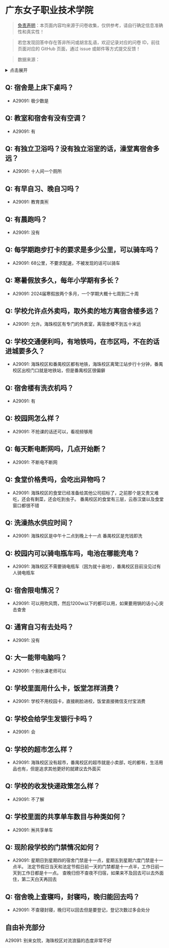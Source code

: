 # 广东女子职业技术学院

> [免责声明](https://colleges.chat/#_3)：本页面内容均来源于问卷收集，仅供参考，请自行确定信息准确性和真实性！

> 若您发现回答中存在答非所问或胡言乱语，欢迎记录对应的问卷 ID，前往页面对应的 GitHub 页面，通过 issue 或邮件等方式提交反馈！

> 数据来源：

<details><summary>点击展开</summary>
<ul>
<li>A29091: 匿名 (2025 年 06 月)</li>
</ul>
</details>

## Q: 宿舍是上床下桌吗？

- A29091: 极少数是

## Q: 教室和宿舍有没有空调？

- A29091: 有

## Q: 有独立卫浴吗？没有独立浴室的话，澡堂离宿舍多远？

- A29091: 十人间一个厕所

## Q: 有早自习、晚自习吗？

- A29091: 教育类🈶

## Q: 有晨跑吗？

- A29091: 没有

## Q: 每学期跑步打卡的要求是多少公里，可以骑车吗？

- A29091: 68公里，不要求配速，不被发现的话可以骑车

## Q: 寒暑假放多久，每年小学期有多长？

- A29091: 2024届寒假放两个多月，一个学期大概十七周到二十周

## Q: 学校允许点外卖吗，取外卖的地方离宿舍楼多远？

- A29091: 允许。海珠校区有专门的外卖室，离宿舍楼不到五十米远

## Q: 学校交通便利吗，有地铁吗，在市区吗，不在的话进城要多久？

- A29091: 海珠校区和番禺校区都有地铁，海珠校区离鹭江站步行十分钟，番禺校区出校门口就是地铁站，但是番禺校区很偏僻

## Q: 宿舍楼有洗衣机吗？

- A29091: 有

## Q: 校园网怎么样？

- A29091: 不抢课的话还可以，看视频够用

## Q: 每天断电断网吗，几点开始断？

- A29091: 不断电不断网

## Q: 食堂价格贵吗，会吃出异物吗？

- A29091: 海珠校区的食堂已经准备给其他公司招标了，之前那个是又贵又难吃，还会有剩菜，还会吃到虫子。
番禺校区的食堂有三层，云吞汉堡以及食堂窗口都很不错

## Q: 洗澡热水供应时间？

- A29091: 海珠校区是中午十二点到晚上十一点
番禺校区是充钱即洗

## Q: 校园内可以骑电瓶车吗，电池在哪能充电？

- A29091: 海珠校区不需要骑电瓶车（因为就十亩地），番禺校区目前没见过有人骑电瓶车

## Q: 宿舍限电情况？

- A29091: 可以用吹风筒，然后1200w以下的都可以用，如果要用锅的话小心突击查舍

## Q: 通宵自习有去处吗？

- A29091: 没有

## Q: 大一能带电脑吗？

- A29091: 个别水课老师可以

## Q: 学校里面用什么卡，饭堂怎样消费？

- A29091: 学校不用校园卡，直接刷脸进校，饭堂直接微信支付宝消费

## Q: 学校会给学生发银行卡吗？

- A29091: 会

## Q: 学校的超市怎么样？

- A29091: 海珠校区没有超市，番禺校区的超市就是小卖部，吃的都有，生活用品也有，但是追求其他更好的就建议去外面买

## Q: 学校的收发快递政策怎么样？

- A29091: 不了解

## Q: 学校里面的共享单车数目与种类如何？

- A29091: 🈚共享单车

## Q: 现阶段学校的门禁情况如何？

- A29091: 星期日到星期四的宿舍门禁是十一点，星期五到星期六度门禁是十一点半。
法定节假日当天和法定节假日前一天的门禁都是十一点半，工作日前一天到工作日都是十一点。
查晚归但不查夜不归宿，如果来不及回去可以去外面住，第二天白天再回去

## Q: 宿舍晚上查寝吗，封寝吗，晚归能回去吗？

- A29091: 不查寝封寝，晚归可以回去但是要登记，登记次数过多会处分

## 自由补充部分

A29091: 别来女院，海珠校区对流浪猫的态度非常不好